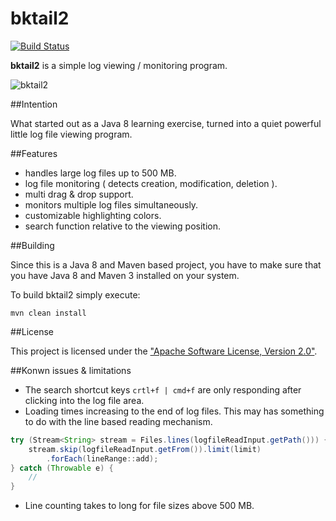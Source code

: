 # bktail2

[![Build Status](https://travis-ci.org/bkusche/bktail2.svg?branch=master)](https://travis-ci.org/bkusche/bktail2)

**bktail2** is a simple log viewing / monitoring program.

![bktail2](https://cloud.githubusercontent.com/assets/16456496/12538099/ade61766-c2d0-11e5-8a62-b19a13b08754.png)

##Intention

What started out as a Java 8 learning exercise, turned into a quiet powerful little log file viewing program. 

##Features

* handles large log files up to 500 MB.
* log file monitoring ( detects creation, modification, deletion ).
* multi drag & drop support.
* monitors multiple log files simultaneously.
* customizable highlighting colors.
* search function relative to the viewing position. 

##Building

Since this is a Java 8 and Maven based project, you have to make sure that you have Java 8 and Maven 3 installed on your system. 

To build bktail2 simply execute:
```
mvn clean install
```

##License

This project is licensed under the ["Apache Software License, Version 2.0"](http://www.apache.org/licenses/LICENSE-2.0).

##Konwn issues & limitations
* The search shortcut keys ``` crtl+f | cmd+f ``` are only responding after clicking into the log file area.
* Loading times increasing to the end of log files. This may has something to do with the line based reading mechanism.
```java
try (Stream<String> stream = Files.lines(logfileReadInput.getPath())) {
	stream.skip(logfileReadInput.getFrom()).limit(limit)
		.forEach(lineRange::add); 
} catch (Throwable e) {
	// 
}
```
* Line counting takes to long for file sizes above 500 MB.
